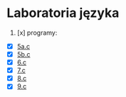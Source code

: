 # Laboratoria języka

1. [x] programy:

* [x] [5a.c](5a.c)
* [x] [5b.c](5b.c)
* [x] [6.c](6.c)
* [x] [7.c](7.c)
* [x] [8.c](8.c)
* [x] [9.c](9.c)
